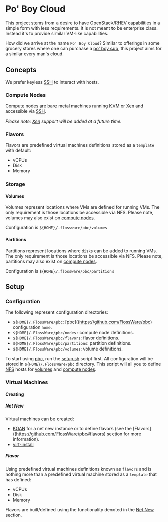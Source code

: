 # Po' Boy Cloud
This project stems from a desire to have OpenStack/RHEV capabilities in a simple form with less requirements.  It is not meant to be enterprise class.  Instead it's to provide similar VM-like capabilities.

How did we arrive at the name `Po' Boy Cloud`?  Similar to offerings in some grocery stores where one can purchase a [po' boy sub](https://www.delightedcooking.com/what-is-a-poboy-sandwich.htm), this project aims for a similar every man's cloud.

## Concepts
We prefer keyless [SSH](https://en.wikipedia.org/wiki/Secure_Shell) to interact with hosts.

### Compute Nodes
Compute nodes are bare metal machines running [KVM](https://en.wikipedia.org/wiki/Kernel-based_Virtual_Machine) or [Xen](https://en.wikipedia.org/wiki/Xen) and accessible via [SSH](https://en.wikipedia.org/wiki/Secure_Shell).

_Please note:  [Xen](https://en.wikipedia.org/wiki/Xen) support will be added at a future time._

### Flavors
Flavors are predefined virtual machines definitions stored as a `template` with default:
* vCPUs
* Disk
* Memory

### Storage

#### Volumes
Volumes represent locations where VMs are defined for running VMs.  The only requirement is those locations be accessible via NFS.  Please note, volumes may also exist on [compute nodes](https://github.com/FlossWare/pbc#compute-nodes).

Configuration is `${HOME}/.flossware/pbc/volumes`

#### Partitions
Partitions represent locations where `disks` can be added to running VMs.  The only requirement is those locations be accessible via NFS.  Please note, partitions may also exist on [compute nodes](https://github.com/FlossWare/pbc#compute-nodes).

Configuration is `${HOME}/.flossware/pbc/partitions`

## Setup

### Configuration

The following represent configuration directories:
* `${HOME}/.FlossWare/pbc`:  [pbc]((https://github.com/FlossWare/pbc) configuration `home`.
* `${HOME}/.FlossWare/pbc/nodes:`  compute node definitions.
* `${HOME}/.FlossWare/pbc/flavors`:  flavor definitions.
* `${HOME}/.FlossWare/pbc/partitions`:  partition definitions.
* `${HOME}/.FlossWare/pbc/volumes`:  volume definitions.

To start using [pbc](https://github.com/FlossWare/pbc), run the [setup.sh]() script first.  All configuration will be stored in `${HOME}/.FlossWare/pbc` directory.  This script will all you to define [NFS](https://en.wikipedia.org/wiki/Network_File_System) hosts for [volumes](https://github.com/FlossWare/pbc#volumes) and [compute nodes](https://github.com/FlossWare/pbc#compute-nodes).

### Virtual Machines

#### Creating

##### Net New
Virtual machines can be created:
* [KOAN](https://koan.readthedocs.io/en/latest/koan.html) for a net new instance or to define flavors (see the [Flavors]((https://github.com/FlossWare/pbc#flavors) section for more information).
* [virt-install](https://linux.die.net/man/1/virt-install)

##### Flavor
Using predefined virtual machines definitions known as `flavors` and is nothing more than a predefined virtual machine stored as a `template` that has defined:
* vCPUs
* Disk
* Memory

Flavors are built/defined using the functionality denoted in the [Net New](https://github.com/FlossWare/pbc#net-new) section.